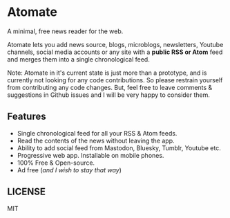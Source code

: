 # Atomate

A minimal, free news reader for the web.

Atomate lets you add news source, blogs, microblogs, newsletters, Youtube channels, social media accounts or any site with a **public RSS or Atom** feed and merges them into a single chronological feed.

Note: Atomate in it's current state is just more than a prototype, and is currently not looking for any code contributions. So please restrain yourself from contributing any code changes. But, feel free to leave comments & suggestions in Github issues and I will be very happy to consider them.

## Features

- Single chronological feed for all your RSS & Atom feeds.
- Read the contents of the news without leaving the app.
- Ability to add social feed from Mastodon, Bluesky, Tumblr, Youtube etc.
- Progressive web app. Installable on mobile phones.
- 100% Free & Open-source.
- Ad free (_and I wish to stay that way_)

## LICENSE

MIT
